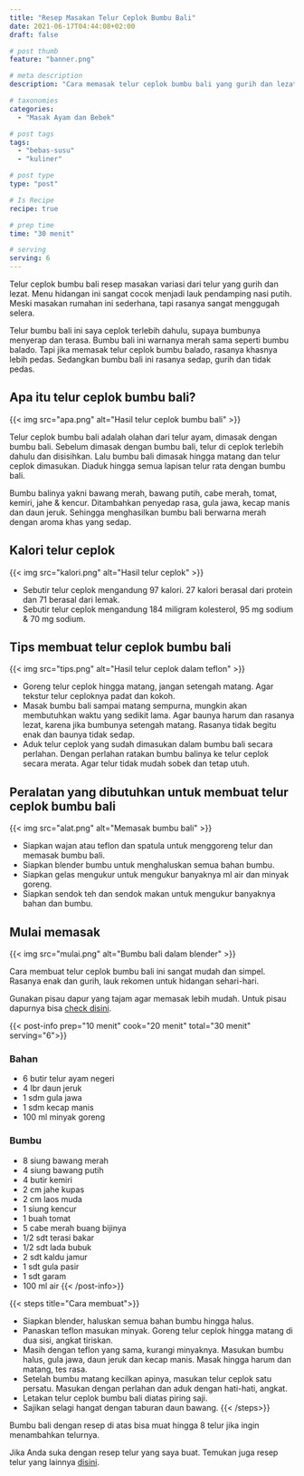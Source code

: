 ```yaml
---
title: "Resep Masakan Telur Ceplok Bumbu Bali"
date: 2021-06-17T04:44:08+02:00
draft: false

# post thumb
feature: "banner.png"

# meta description
description: "Cara memasak telur ceplok bumbu bali yang gurih dan lezat. Masakan rumahan yang simpel dan mudah untuk dipelajari dirumah"

# taxonomies
categories:
  - "Masak Ayam dan Bebek"

# post tags
tags:
  - "bebas-susu"
  - "kuliner"

# post type
type: "post"

# Is Recipe
recipe: true

# prep time
time: "30 menit"

# serving
serving: 6
---
```

Telur ceplok bumbu bali resep masakan variasi dari telur yang gurih dan lezat. Menu hidangan ini sangat cocok menjadi lauk pendamping nasi putih. Meski masakan rumahan ini sederhana, tapi rasanya sangat menggugah selera.

Telur bumbu bali ini saya ceplok terlebih dahulu, supaya bumbunya menyerap dan terasa. Bumbu bali ini warnanya merah sama seperti bumbu balado. Tapi jika memasak telur ceplok bumbu balado, rasanya khasnya lebih pedas. Sedangkan bumbu bali ini rasanya sedap, gurih dan tidak pedas.

## Apa itu telur ceplok bumbu bali?

{{< img src="apa.png" alt="Hasil telur ceplok bumbu bali" >}}

Telur ceplok bumbu bali adalah olahan dari telur ayam, dimasak dengan bumbu bali. Sebelum dimasak dengan bumbu bali, telur di ceplok terlebih dahulu dan disisihkan. Lalu bumbu bali dimasak hingga matang dan telur ceplok dimasukan. Diaduk hingga semua lapisan telur rata dengan bumbu bali.

Bumbu balinya yakni bawang merah, bawang putih, cabe merah, tomat, kemiri, jahe & kencur. Ditambahkan penyedap rasa, gula jawa, kecap manis dan daun jeruk. Sehingga menghasilkan bumbu bali berwarna merah dengan aroma khas yang sedap.

## Kalori telur ceplok

{{< img src="kalori.png" alt="Hasil telur ceplok" >}}


-   Sebutir telur ceplok mengandung 97 kalori. 27 kalori berasal dari protein dan 71 berasal dari lemak.
-   Sebutir telur ceplok mengandung 184 miligram kolesterol, 95 mg sodium & 70 mg sodium.

## Tips membuat telur ceplok bumbu bali

{{< img src="tips.png" alt="Hasil telur ceplok dalam teflon" >}}

-   Goreng telur ceplok hingga matang, jangan setengah matang. Agar tekstur telur ceploknya padat dan kokoh.
-   Masak bumbu bali sampai matang sempurna, mungkin akan membutuhkan waktu yang sedikit lama. Agar baunya harum dan rasanya lezat, karena jika bumbunya setengah matang. Rasanya tidak begitu enak dan baunya tidak sedap.
-   Aduk telur ceplok yang sudah dimasukan dalam bumbu bali secara perlahan. Dengan perlahan ratakan bumbu balinya ke telur ceplok secara merata. Agar telur tidak mudah sobek dan tetap utuh.

## Peralatan yang dibutuhkan untuk membuat telur ceplok bumbu bali

{{< img src="alat.png" alt="Memasak bumbu bali" >}}

-   Siapkan wajan atau teflon dan spatula untuk menggoreng telur dan memasak bumbu bali.
-   Siapkan blender bumbu untuk menghaluskan semua bahan bumbu.
-   Siapkan gelas mengukur untuk mengukur banyaknya ml air dan minyak goreng.
-   Siapkan sendok teh dan sendok makan untuk mengukur banyaknya bahan dan bumbu.

## Mulai memasak

{{< img src="mulai.png" alt="Bumbu bali dalam blender" >}}

Cara membuat telur ceplok bumbu bali ini sangat mudah dan simpel. Rasanya enak dan gurih, lauk rekomen untuk hidangan sehari-hari.

Gunakan pisau dapur yang tajam agar memasak lebih mudah. Untuk pisau dapurnya bisa [check disini](https://s.click.aliexpress.com/e/_AeB8hl).

{{< post-info prep="10 menit" cook="20 menit" total="30 menit" serving="6">}}

### Bahan

-   6 butir telur ayam negeri
-   4 lbr daun jeruk
-   1 sdm gula jawa
-   1 sdm kecap manis
-   100 ml minyak goreng

### Bumbu

-   8 siung bawang merah
-   4 siung bawang putih
-   4 butir kemiri
-   2 cm jahe kupas
-   2 cm laos muda
-   1 siung kencur
-   1 buah tomat
-   5 cabe merah buang bijinya
-   1/2 sdt terasi bakar
-   1/2 sdt lada bubuk
-   2 sdt kaldu jamur
-   1 sdt gula pasir
-   1 sdt garam
-   100 ml air
{{< /post-info>}}

{{< steps title="Cara membuat">}}
-   Siapkan blender, haluskan semua bahan bumbu hingga halus.
-   Panaskan teflon masukan minyak. Goreng telur ceplok hingga matang di dua sisi, angkat tiriskan.
-   Masih dengan teflon yang sama, kurangi minyaknya. Masukan bumbu halus, gula jawa, daun jeruk dan kecap manis. Masak hingga harum dan matang, tes rasa.
-   Setelah bumbu matang kecilkan apinya, masukan telur ceplok satu persatu. Masukan dengan perlahan dan aduk dengan hati-hati, angkat.
-   Letakan telur ceplok bumbu bali diatas piring saji.
-   Sajikan selagi hangat dengan taburan daun bawang.
{{< /steps>}}

Bumbu bali dengan resep di atas bisa muat hingga 8 telur jika ingin menambahkan telurnya.

Jika Anda suka dengan resep telur yang saya buat. Temukan juga resep telur yang lainnya [disini](/categories/masak-ayam-dan-bebek/).
